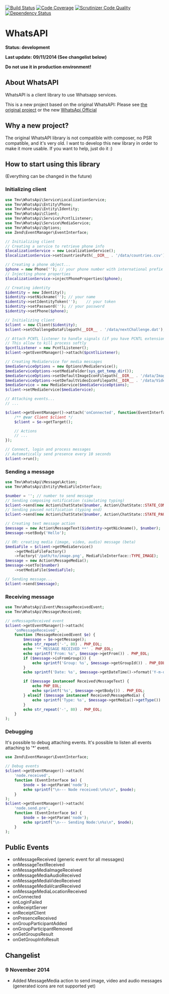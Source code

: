 [![Build Status](https://scrutinizer-ci.com/g/thomasvargiu/TmvWhatsApi/badges/build.png?b=master)](https://scrutinizer-ci.com/g/thomasvargiu/TmvWhatsApi/build-status/master)
[![Code Coverage](https://scrutinizer-ci.com/g/thomasvargiu/TmvWhatsApi/badges/coverage.png?b=master)](https://scrutinizer-ci.com/g/thomasvargiu/TmvWhatsApi/?branch=master)
[![Scrutinizer Code Quality](https://scrutinizer-ci.com/g/thomasvargiu/TmvWhatsApi/badges/quality-score.png?s=c66994bc72499c4771de0e22fb8f257b75685552)](https://scrutinizer-ci.com/g/thomasvargiu/TmvWhatsApi/)
[![Dependency Status](https://www.versioneye.com/user/projects/545f82008683321bc8000036/badge.svg?style=flat)](https://www.versioneye.com/user/projects/545f82008683321bc8000036)

# WhatsAPI

**Status: development**

**Last update: 09/11/2014 (See changelist below)**

**Do not use it in production environment!**


## About WhatsAPI

WhatsAPI is a client library to use Whatsapp services.

This is a new project based on the original WhatsAPI:
Please see [the original project](https://github.com/venomous0x/WhatsAPI)
or the new [WhatsApi Official](https://github.com/mgp25/WhatsAPI-Official)

## Why a new project?

The original WhatsAPI library is not compatible with composer, no PSR compatible, and it's very old.
I want to develop this new library in order to make it more usable.
If you want to help, just do it :)

## How to start using this library

(Everything can be changed in the future)

### Initializing client ###

```php
use Tmv\WhatsApi\Service\LocalizationService;
use Tmv\WhatsApi\Entity\Phone;
use Tmv\WhatsApi\Entity\Identity;
use Tmv\WhatsApi\Client;
use Tmv\WhatsApi\Service\PcntlListener;
use Tmv\WhatsApi\Service\MediaService;
use Tmv\WhatsApi\Options;
use Zend\EventManager\EventInterface;

// Initializing client
// Creating a service to retrieve phone info
$localizationService = new LocalizationService();
$localizationService->setCountriesPath(__DIR__ . '/data/countries.csv');

// Creating a phone object...
$phone = new Phone(''); // your phone number with international prefix
// Injecting phone properties
$localizationService->injectPhoneProperties($phone);

// Creating identity
$identity = new Identity();
$identity->setNickname(''); // your name
$identity->setIdentityToken('');    // your token
$identity->setPassword(''); // your password
$identity->setPhone($phone);

// Initializing client
$client = new Client($identity);
$client->setChallengeDataFilepath(__DIR__ . '/data/nextChallenge.dat');

// Attach PCNTL listener to handle signals (if you have PCNTL extension)
// This allow to kill process softly
$pcntlListener = new PcntlListener();
$client->getEventManager()->attach($pcntlListener);

// Creating MediaService for media messages
$mediaServiceOptions = new Options\MediaService();
$mediaServiceOptions->setMediaFolder(sys_get_temp_dir());
$mediaServiceOptions->setDefaultImageIconFilepath(__DIR__ . '/data/ImageIcon.jpg');
$mediaServiceOptions->setDefaultVideoIconFilepath(__DIR__ . '/data/VideoIcon.jpg');
$mediaService = new MediaService($mediaServiceOptions);
$client->setMediaService($mediaService);

// Attaching events...
// ...

$client->getEventManager()->attach('onConnected', function(EventInterface $e) {
    /** @var Client $client */
    $client = $e->getTarget();

    // Actions
    // ...
});

// Connect, login and process messages
// Automatically send presence every 10 seconds
$client->run();
```

### Sending a message ###

```php
use Tmv\WhatsApi\Message\Action;
use Tmv\WhatsApi\Entity\MediaFileInterface;

$number = ''; // number to send message
// Sending composing notification (simulating typing)
$client->send(new Action\ChatState($number, Action\ChatState::STATE_COMPOSING));
// Sending paused notification (typing end)
$client->send(new Action\ChatState($number, Action\ChatState::STATE_PAUSED));

// Creating text message action
$message = new Action\MessageText($identity->getNickname(), $number);
$message->setBody('Hello');

// OR: creating media (image, video, audio) message (beta)
$mediaFile = $client->getMediaService()
    ->getMediaFileFactory()
    ->factory('/path/to/image.png', MediaFileInterface::TYPE_IMAGE);
$message = new Action\MessageMedia();
$message->setTo($number)
    ->setMediaFile($mediaFile);

// Sending message...
$client->send($message);
```

### Receiving message ###

```php
use Tmv\WhatsApi\Event\MessageReceivedEvent;
use Tmv\WhatsApi\Message\Received;

// onMessageReceived event
$client->getEventManager()->attach(
    'onMessageReceived',
    function (MessageReceivedEvent $e) {
        $message = $e->getMessage();
        echo str_repeat('-', 80) . PHP_EOL;
        echo '** MESSAGE RECEIVED **' . PHP_EOL;
        echo sprintf('From: %s', $message->getFrom()) . PHP_EOL;
        if ($message->isFromGroup()) {
            echo sprintf('Group: %s', $message->getGroupId()) . PHP_EOL;
        }
        echo sprintf('Date: %s', $message->getDateTime()->format('Y-m-d H:i:s')) . PHP_EOL;

        if ($message instanceof Received\MessageText) {
            echo PHP_EOL;
            echo sprintf('%s', $message->getBody()) . PHP_EOL;
        } elseif ($message instanceof Received\MessageMedia) {
            echo sprintf('Type: %s', $message->getMedia()->getType()) . PHP_EOL;
        }
        echo str_repeat('-', 80) . PHP_EOL;
    }
);
```

### Debugging ###

It's possible to debug attaching events. It's possible to listen all events attaching to '*' event.

```php
use Zend\EventManager\EventInterface;

// Debug events
$client->getEventManager()->attach(
    'node.received',
    function (EventInterface $e) {
        $node = $e->getParam('node');
        echo sprintf("\n--- Node received:\n%s\n", $node);
    }
);
$client->getEventManager()->attach(
    'node.send.pre',
    function (EventInterface $e) {
        $node = $e->getParam('node');
        echo sprintf("\n--- Sending Node:\n%s\n", $node);
    }
);
```

## Public Events ##

- onMessageReceived (generic event for all messages)
- onMessageTextReceived
- onMessageMediaImageReceived
- onMessageMediaAudioReceived
- onMessageMediaVideoReceived
- onMessageMediaVcardReceived
- onMessageMediaLocationReceived
- onConnected
- onLoginFailed
- onReceiptServer
- onReceiptClient
- onPresenceReceived
- onGroupParticipantAdded
- onGroupParticipantRemoved
- onGetGroupsResult
- onGetGroupInfoResult

## Changelist ##

### 9 November 2014 ###

- Added MessageMedia action to send image, video and audio messages (generated icons are not supported yet)